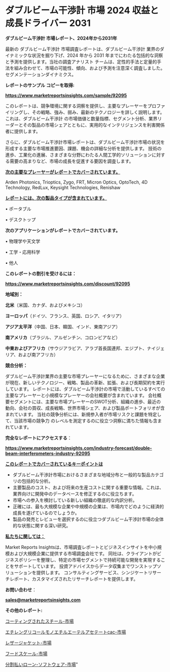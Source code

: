 # ダブルビーム干渉計 市場 2024 収益と成長ドライバー 2031

<strong>ダブルビーム干渉計 市場レポート、2024年から2031年</strong>

最新の ダブルビーム干渉計 市場調査レポートは、ダブルビーム干渉計 業界のダイナミックな状況を掘り下げ、2024 年から 2031 年までにわたる包括的な洞察と予測を提供します。当社の調査アナリスト チームは、定性的手法と定量的手法を組み合わせて、市場の可能性、傾向、および予測を注意深く調査しました。 セグメンテーションダイナミクス。



<strong>レポートのサンプル コピーを取得:</strong> <a href=https://www.marketreportsinsights.com/sample/92095>

<strong><u>https://www.marketreportsinsights.com/sample/92095</u></strong></a>

このレポートは、競争環境に関する洞察を提供し、主要なプレーヤーをプロファイリングし、その戦略、強み、弱み、最新のテクノロジーを詳しく説明します。 これは、ダブルビーム干渉計 の市場価値と数量指標、セグメント分析、業界リーダーとその製品の市場シェアとともに、実用的なインテリジェンスを利害関係者に提供します。

さらに、ダブルビーム干渉計市場レポートは、ダブルビーム干渉計市場の状況を形成する主要な市場推進要因、課題、機会の詳細な分析を提供します。 技術の進歩、工業化の進展、さまざまな分野にわたる人間工学的ソリューションに対する需要の高まりなど、市場の成長を促進する要因を調査します。



<strong><u>次の主要なプレーヤーがレポートでカバーされています。</u></strong>

Arden Photonics, Trioptics, Zygo, FRT, Micron Optics, OptoTech, 4D Technology, RedLux, Keysight Technologies, Renishaw



<strong><u><b>レポートには、次の製品タイプが含まれています。</b></u></strong>

• ポータブル

• デスクトップ



<strong><b>次のアプリケーションがレポートでカバーされています。</b></strong>

• 物理学や天文学

• 工学・応用科学

• 他人



<strong><b>このレポートの割引を受けるには：</b></strong><a href=https://www.marketreportsinsights.com/discount/92095>

<strong><u>https://www.marketreportsinsights.com/discount/92095</u></strong></a>



<strong>地域別：</strong>



<strong>北米</strong>（米国、カナダ、およびメキシコ）



<strong>ヨーロッパ</strong>（ドイツ、フランス、英国、ロシア、イタリア）



<strong>アジア太平洋</strong>（中国、日本、韓国、インド、東南アジア）



<strong>南アメリカ</strong>（ブラジル、アルゼンチン、コロンビアなど）



<strong>中東およびアフリカ</strong>（サウジアラビア、アラブ首長国連邦、エジプト、ナイジェリア、および南アフリカ）



<strong>競合分析：</strong>

ダブルビーム干渉計業界の主要な市場プレーヤーになるために、さまざまな企業が現在、新しいテクノロジー、戦略、製品の革新、拡張、および長期契約を実行しています。 レポートには、ダブルビーム干渉計の市場で活動しているすべての主要なプレーヤーと小規模なプレーヤーの会社概要が含まれています。 会社概要セグメントには、主要な市場プレーヤーのSWOT分析、組織の進歩、最近の動向、会社の買収、成長戦略、世界市場シェア、および製品ポートフォリオが含まれています。 当社の競争分析には、新規参入者が市場リスクと課題を特定して、当該市場の競争力 のレベルを測定するのに役立つ洞察に満ちた情報も含まれています。



<strong>完全なレポートにアクセスする</strong>：

<a href=https://www.marketreportsinsights.com/industry-forecast/double-beam-interferometers-industry-92095>

<strong><u>https://www.marketreportsinsights.com/industry-forecast/double-beam-interferometers-industry-92095</u></strong></a>



<strong><u><b>このレポートでカバーされているキーポイントは</b></u></strong>
<ul>
  <li>ダブルビーム干渉計市場におけるさまざまな地域分布と一般的な製品カテゴリの包括的な分析。</li>
  <li>主要製品のコスト、および将来の生産コストに関する重要な情報。これは、業界向けに開発中のデータベースを修正するのに役立ちます。</li>
  <li>市場への参入を検討している新しい組織の徹底的な内訳分析。</li>
  <li>正確には、最も大規模な企業や中規模の企業は、市場内でどのように経済的成長を遂げているのでしょうか。</li>
  <li>製品の発売とレビューを選択するのに役立つダブルビーム干渉計市場の全体的な状態に関する深い研究。</li>
</ul>


<strong><u><b>私たちに関しては：</b></u></strong>

Market Reports Insightsは、市場調査レポートとビジネスインサイトを中小規模および大規模企業に提供する市場調査会社です。 同社は、クライアントがビジネスポリシーを整理し、特定の市場セグメントで持続可能な開発を実現することをサポートしています。 投資アドバイスからデータ収集までワンストップソリューションを提供します。 コンサルティングサービス、シンジケートリサーチレポート、カスタマイズされたリサーチレポートを提供します。



<strong><b>お問い合わせ</b></strong>：

<a href=mailto:sales@marketreportsinsights.com>

<strong><u>sales@marketreportsinsights.com</u></strong></a>



<strong>その他のレポート:</strong>

<a href=https://www.linkedin.com/pulse/コーティングされたスチール-市場-2023-最新の-cagr-および成長分析-l5nuf/>コーティングされたスチール-市場</a>

<a href=https://www.linkedin.com/pulse/エチレングリコールモノエチルエーテルアセテートcac-市場-2023-swot-hg67f/>エチレングリコールモノエチルエーテルアセテートcac-市場</a>

<a href=https://www.linkedin.com/pulse/レザージャケット-市場-2023-年のダイナミクスとビジネストレンド-vuvpf/>レザージャケット-市場</a>

<a href=https://www.linkedin.com/pulse/フードスケール-市場-2023-総合分析と事業成長戦略-2030-pr-news-hub-ypalf/>フードスケール-市場</a>

<a href=https://www.linkedin.com/pulse/分割払いローン-ソフトウェア-市場-2023-総利益と主要ベンダー-2030-bye1f/>分割払いローン-ソフトウェア-市場</a>"
